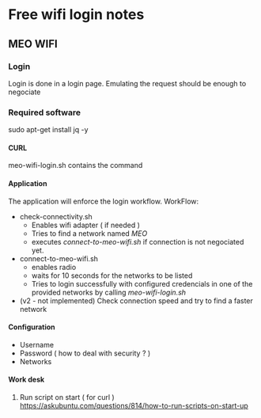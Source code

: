 # Free wifi login notes

## MEO WIFI

### Login
Login is done in a login page. 
Emulating the request should be enough to negociate 

### Required software
sudo apt-get install jq -y

#### CURL

meo-wifi-login.sh contains the command


  #### Application
  The application will enforce the login workflow.
  WorkFlow:
  - check-connectivity.sh
    - Enables wifi adapter ( if needed )
    - Tries to find a network named *MEO*
    - executes *connect-to-meo-wifi.sh* if connection is not negociated yet.
  - connect-to-meo-wifi.sh
    - enables radio
    - waits for 10 seconds for the networks to be listed
    - Tries to login successfully with configured credencials in one of the provided networks by calling *meo-wifi-login.sh*
  - (v2 - not implemented) Check connection speed and try to find a faster network

  #### Configuration
  - Username
  - Password ( how to deal with security ? )
  - Networks




  #### Work desk
  1. Run script on start ( for curl )
  https://askubuntu.com/questions/814/how-to-run-scripts-on-start-up